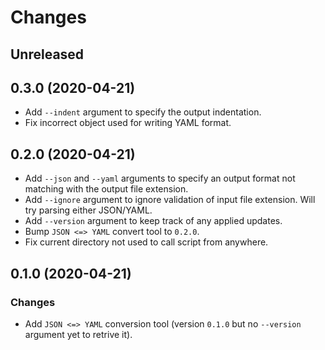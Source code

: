 
Changes
=======

Unreleased
---------------------

0.3.0 (2020-04-21)
---------------------

* Add ``--indent`` argument to specify the output indentation.
* Fix incorrect object used for writing YAML format.

0.2.0 (2020-04-21)
---------------------

* Add ``--json`` and ``--yaml`` arguments to specify an output format not matching with the output file extension.
* Add ``--ignore`` argument to ignore validation of input file extension. Will try parsing either JSON/YAML.
* Add ``--version`` argument to keep track of any applied updates. 
* Bump ``JSON <=> YAML`` convert tool to ``0.2.0``.
* Fix current directory not used to call script from anywhere.

0.1.0 (2020-04-21)
---------------------

### Changes

* Add ``JSON <=> YAML`` conversion tool (version ``0.1.0`` but no ``--version`` argument yet to retrive it).
